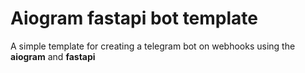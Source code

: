 # Aiogram fastapi bot template
A simple template for creating a telegram bot on webhooks using the **aiogram** and **fastapi**
